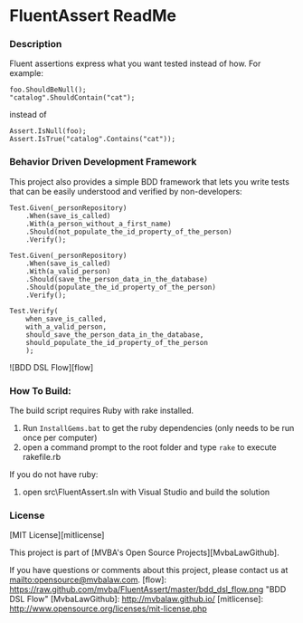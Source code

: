 FluentAssert ReadMe
==
### Description

Fluent assertions express what you want tested instead of how. For example:

    foo.ShouldBeNull();
    "catalog".ShouldContain("cat");

instead of

    Assert.IsNull(foo);
    Assert.IsTrue("catalog".Contains("cat"));

### Behavior Driven Development Framework	
This project also provides a simple BDD framework that lets you write tests that can be easily understood and verified by non-developers:

    Test.Given(_personRepository)
        .When(save_is_called)
		.With(a_person_without_a_first_name)
        .Should(not_populate_the_id_property_of_the_person)
        .Verify();

    Test.Given(_personRepository)
        .When(save_is_called)
		.With(a_valid_person)
        .Should(save_the_person_data_in_the_database)
        .Should(populate_the_id_property_of_the_person)
        .Verify();

    Test.Verify(
        when_save_is_called,
		with_a_valid_person,
        should_save_the_person_data_in_the_database,
        should_populate_the_id_property_of_the_person
        );
		
![BDD DSL Flow][flow]

### How To Build:

The build script requires Ruby with rake installed.

1. Run `InstallGems.bat` to get the ruby dependencies (only needs to be run once per computer)
1. open a command prompt to the root folder and type `rake` to execute rakefile.rb

If you do not have ruby:

1. open src\FluentAssert.sln with Visual Studio and build the solution

### License

[MIT License][mitlicense]

This project is part of [MVBA's Open Source Projects][MvbaLawGithub].

If you have questions or comments about this project, please contact us at <mailto:opensource@mvbalaw.com>.
[flow]: https://raw.github.com/mvba/FluentAssert/master/bdd_dsl_flow.png  "BDD DSL Flow"
[MvbaLawGithub]: http://mvbalaw.github.io/
[mitlicense]: http://www.opensource.org/licenses/mit-license.php

